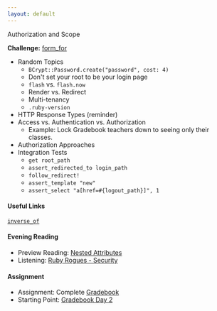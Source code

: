 ```yaml
---
layout: default
---
```


Authorization and Scope

**Challenge:** [form_for](https://github.com/rposborne/rails_assignments/blob/master/challenges/rails_form_for.md)

* Random Topics
  * `BCrypt::Password.create("password", cost: 4)`
  * Don't set your root to be your login page
  * `flash` vs. `flash.now`
  * Render vs. Redirect
  * Multi-tenancy
  * `.ruby-version`
* HTTP Response Types (reminder)
* Access vs. Authentication vs. Authorization
  * Example: Lock Gradebook teachers down to seeing only their classes.
* Authorization Approaches
* Integration Tests
  * `get root_path`
  * `assert_redirected_to login_path`
  * `follow_redirect!`
  * `assert_template "new"`
  * `assert_select "a[href=#{logout_path}]", 1`

#### Useful Links

[`inverse_of`](http://viget.com/extend/exploring-the-inverse-of-option-on-rails-model-associations)

#### Evening Reading

* Preview Reading: [Nested Attributes](http://api.rubyonrails.org/classes/ActiveRecord/NestedAttributes/ClassMethods.html)
* Listening: [Ruby Rogues - Security](https://devchat.tv/ruby-rogues/219-rr-brakeman-and-rails-security-with-justin-collins)

#### Assignment

* Assignment: Complete [Gradebook](https://github.com/tiyd-rails-2016-01/gradebook)
* Starting Point: [Gradebook Day 2](https://github.com/tiyd-rails-2016-01/gradebook_day_2)
<!-- * Feedback: [Gradebook Day 2 Feedback](feedback) -->
